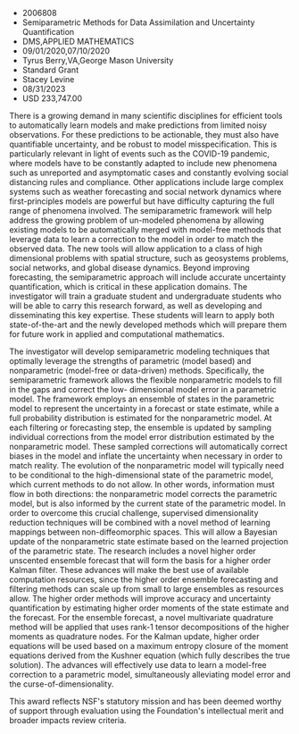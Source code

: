 
* 2006808
* Semiparametric Methods for Data Assimilation and Uncertainty Quantification
* DMS,APPLIED MATHEMATICS
* 09/01/2020,07/10/2020
* Tyrus Berry,VA,George Mason University
* Standard Grant
* Stacey Levine
* 08/31/2023
* USD 233,747.00

There is a growing demand in many scientific disciplines for efficient tools to
automatically learn models and make predictions from limited noisy observations.
For these predictions to be actionable, they must also have quantifiable
uncertainty, and be robust to model misspecification. This is particularly
relevant in light of events such as the COVID-19 pandemic, where models have to
be constantly adapted to include new phenomena such as unreported and
asymptomatic cases and constantly evolving social distancing rules and
compliance. Other applications include large complex systems such as weather
forecasting and social network dynamics where first-principles models are
powerful but have difficulty capturing the full range of phenomena involved. The
semiparametric framework will help address the growing problem of un-modeled
phenomena by allowing existing models to be automatically merged with model-free
methods that leverage data to learn a correction to the model in order to match
the observed data. The new tools will allow application to a class of high
dimensional problems with spatial structure, such as geosystems problems, social
networks, and global disease dynamics. Beyond improving forecasting, the
semiparametric approach will include accurate uncertainty quantification, which
is critical in these application domains. The investigator will train a graduate
student and undergraduate students who will be able to carry this research
forward, as well as developing and disseminating this key expertise. These
students will learn to apply both state-of-the-art and the newly developed
methods which will prepare them for future work in applied and computational
mathematics.

The investigator will develop semiparametric modeling techniques that optimally
leverage the strengths of parametric (model based) and nonparametric (model-free
or data-driven) methods. Specifically, the semiparametric framework allows the
flexible nonparametric models to fill in the gaps and correct the low-
dimensional model error in a parametric model. The framework employs an ensemble
of states in the parametric model to represent the uncertainty in a forecast or
state estimate, while a full probability distribution is estimated for the
nonparametric model. At each filtering or forecasting step, the ensemble is
updated by sampling individual corrections from the model error distribution
estimated by the nonparametric model. These sampled corrections will
automatically correct biases in the model and inflate the uncertainty when
necessary in order to match reality. The evolution of the nonparametric model
will typically need to be conditional to the high-dimensional state of the
parametric model, which current methods to do not allow. In other words,
information must flow in both directions: the nonparametric model corrects the
parametric model, but is also informed by the current state of the parametric
model. In order to overcome this crucial challenge, supervised dimensionality
reduction techniques will be combined with a novel method of learning mappings
between non-diffeomorphic spaces. This will allow a Bayesian update of the
nonparametric state estimate based on the learned projection of the parametric
state. The research includes a novel higher order unscented ensemble forecast
that will form the basis for a higher order Kalman filter. These advances will
make the best use of available computation resources, since the higher order
ensemble forecasting and filtering methods can scale up from small to large
ensembles as resources allow. The higher order methods will improve accuracy and
uncertainty quantification by estimating higher order moments of the state
estimate and the forecast. For the ensemble forecast, a novel multivariate
quadrature method will be applied that uses rank-1 tensor decompositions of the
higher moments as quadrature nodes. For the Kalman update, higher order
equations will be used based on a maximum entropy closure of the moment
equations derived from the Kushner equation (which fully describes the true
solution). The advances will effectively use data to learn a model-free
correction to a parametric model, simultaneously alleviating model error and the
curse-of-dimensionality.

This award reflects NSF's statutory mission and has been deemed worthy of
support through evaluation using the Foundation's intellectual merit and broader
impacts review criteria.
